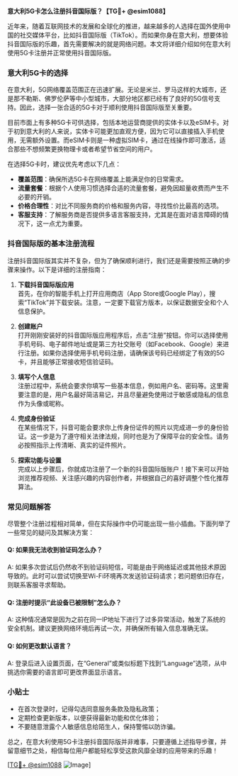**意大利5G卡怎么注册抖音国际版？【TG💪+ @esim1088】**

近年来，随着互联网技术的发展和全球化的推进，越来越多的人选择在国外使用中国的社交媒体平台，比如抖音国际版（TikTok）。而如果你身在意大利，想要体验抖音国际版的乐趣，首先需要解决的就是网络问题。本文将详细介绍如何在意大利使用5G卡注册并正常使用抖音国际版。

### 意大利5G卡的选择

在意大利，5G网络覆盖范围正在迅速扩展。无论是米兰、罗马这样的大城市，还是那不勒斯、佛罗伦萨等中小型城市，大部分地区都已经有了良好的5G信号支持。因此，选择一张合适的5G卡对于顺利使用抖音国际版至关重要。

目前市面上有多种5G卡可供选择，包括本地运营商提供的实体卡以及eSIM卡。对于初到意大利的人来说，实体卡可能更加直观方便，因为它可以直接插入手机使用，无需额外设置。而eSIM卡则是一种虚拟SIM卡，通过在线操作即可激活，适合那些不想频繁更换物理卡或者希望节省空间的用户。

在选择5G卡时，建议优先考虑以下几点：
- **覆盖范围**：确保所选5G卡在网络覆盖上能满足你的日常需求。
- **流量套餐**：根据个人使用习惯选择合适的流量套餐，避免因超量收费而产生不必要的开销。
- **价格合理性**：对比不同服务商的价格和服务内容，寻找性价比最高的选项。
- **客服支持**：了解服务商是否提供多语言客服支持，尤其是在面对语言障碍的情况下，这一点尤为重要。

### 抖音国际版的基本注册流程

注册抖音国际版其实并不复杂，但为了确保顺利进行，我们还是需要按照正确的步骤来操作。以下是详细的注册指南：

1. **下载抖音国际版应用**  
   首先，在你的智能手机上打开应用商店（App Store或Google Play），搜索“TikTok”并下载安装。注意，一定要下载官方版本，以保证数据安全和个人信息保护。

2. **创建账户**  
   打开刚刚安装好的抖音国际版应用程序后，点击“注册”按钮。你可以选择使用手机号码、电子邮件地址或是第三方社交账号（如Facebook、Google）来进行注册。如果你选择使用手机号码注册，请确保该号码已经绑定了有效的5G卡，并且能够正常接收短信验证码。

3. **填写个人信息**  
   注册过程中，系统会要求你填写一些基本信息，例如用户名、密码等。这里需要注意的是，用户名最好简洁易记，并且尽量避免使用过于敏感或隐私的信息作为头像或昵称。

4. **完成身份验证**  
   在某些情况下，抖音可能会要求你上传身份证件的照片以完成进一步的身份验证。这一步是为了遵守相关法律法规，同时也是为了保障平台的安全性。请务必按照指示上传清晰、真实的证件照片。

5. **探索功能与设置**  
   完成以上步骤后，你就成功注册了一个新的抖音国际版账户！接下来可以开始浏览推荐视频、关注感兴趣的内容创作者，并根据自己的喜好调整个性化推荐算法。

### 常见问题解答

尽管整个注册过程相对简单，但在实际操作中仍可能出现一些小插曲。下面列举了一些常见的疑问及其解决方案：

#### Q: 如果我无法收到验证码怎么办？
A: 如果多次尝试后仍然收不到验证码短信，可能是由于网络延迟或其他技术原因导致的。此时可以尝试切换至Wi-Fi环境再次发送验证码请求；若问题依旧存在，则联系客服寻求帮助。

#### Q: 注册时提示“此设备已被限制”怎么办？
A: 这种情况通常是因为之前在同一IP地址下进行了过多异常活动，触发了系统的安全机制。建议更换网络环境后再试一次，并确保所有输入信息准确无误。

#### Q: 如何更改默认语言？
A: 登录后进入设置页面，在“General”或类似标题下找到“Language”选项，从中挑选你需要的语言即可更改界面显示语言。

### 小贴士

- 在首次登录时，记得勾选同意服务条款及隐私政策；
- 定期检查更新版本，以便获得最新功能和优化体验；
- 不要随意泄露个人敏感信息给陌生人，保持警惕以防诈骗。

总之，在意大利使用5G卡注册抖音国际版并非难事，只要遵循上述指导步骤，并留意细节之处，相信每位用户都能轻松享受这款风靡全球的应用带来的乐趣！

[[TG💪+ @esim1088](https://t.me/s/esim1088) ![Image](https://i.postimg.cc/4NQfJmqS/Snipaste-2025-05-13-00-14-12.png)]